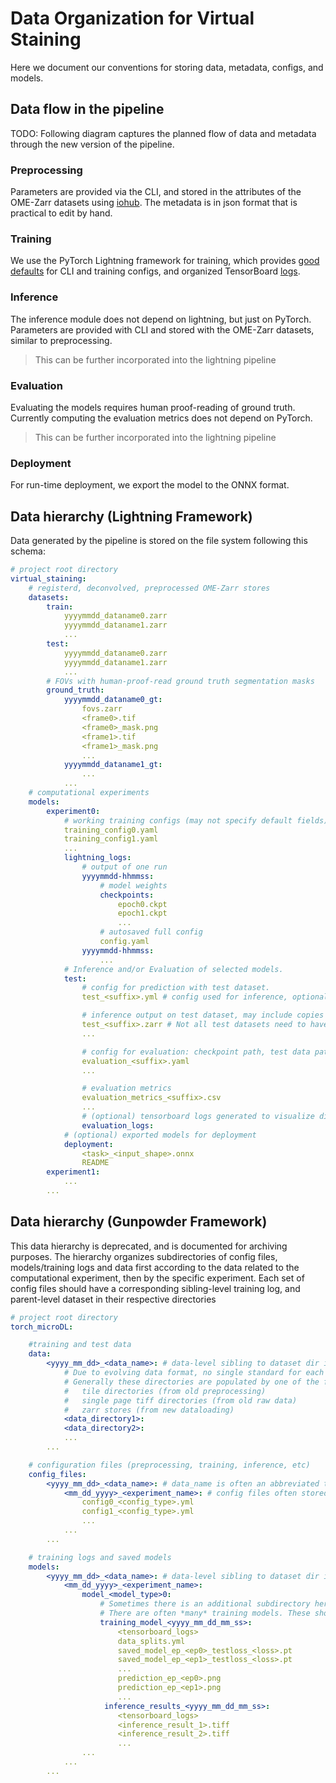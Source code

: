 # Data Organization for Virtual Staining

Here we document our conventions for storing data, metadata, configs, and models.

## Data flow in the pipeline

TODO: Following diagram captures the planned flow of data and metadata through the new version of the pipeline.

### Preprocessing

Parameters are provided via the CLI, and stored in the attributes of
the OME-Zarr datasets using [iohub](https://github.com/czbiohub/iohub).
The metadata is in json format that is practical to edit by hand.

### Training

We use the PyTorch Lightning framework for training,
which provides [good defaults](https://pytorch-lightning.readthedocs.io/en/1.6.5/common/lightning_cli.html)
for CLI and training configs,
and organized TensorBoard [logs](https://lightning.ai/docs/pytorch/stable/extensions/logging.html).

### Inference

The inference module does not depend on lightning, but just on PyTorch.
Parameters are provided with CLI and stored with the OME-Zarr datasets,
similar to preprocessing.

> This can be further incorporated into the lightning pipeline

### Evaluation

Evaluating the models requires human proof-reading of ground truth.
Currently computing the evaluation metrics does not depend on PyTorch.

> This can be further incorporated into the lightning pipeline

### Deployment

For run-time deployment, we export the model to the ONNX format.

## Data hierarchy (Lightning Framework)

Data generated by the pipeline is stored on the file system following this schema:

```yaml
# project root directory
virtual_staining:
    # registerd, deconvolved, preprocessed OME-Zarr stores
    datasets:
        train:
            yyyymmdd_dataname0.zarr
            yyyymmdd_dataname1.zarr
            ...
        test:
            yyyymmdd_dataname0.zarr
            yyyymmdd_dataname1.zarr
            ...
        # FOVs with human-proof-read ground truth segmentation masks
        ground_truth:
            yyyymmdd_dataname0_gt:
                fovs.zarr
                <frame0>.tif
                <frame0>_mask.png
                <frame1>.tif
                <frame1>_mask.png
                ...
            yyyymmdd_dataname1_gt:
                ...
            ...
    # computational experiments
    models:
        experiment0:
            # working training configs (may not specify default fields)
            training_config0.yaml
            training_config1.yaml
            ...
            lightning_logs:
                # output of one run
                yyyymmdd-hhmmss:
                    # model weights
                    checkpoints:
                        epoch0.ckpt
                        epoch1.ckpt
                        ...
                    # autosaved full config
                    config.yaml
                yyyymmdd-hhmmss:
                    ...
            # Inference and/or Evaluation of selected models.
            test:
                # config for prediction with test dataset.
                test_<suffix>.yml # config used for inference, optionally copies ground truth and input for evaluation. This config will follow the lightning CLI/config format.

                # inference output on test dataset, may include copies of input and ground truth to facilitate visualization of model performance.
                test_<suffix>.zarr # Not all test datasets need to have human curated ground truth.
                ...

                # config for evaluation: checkpoint path, test data path that have ground turth included, and choice of metrics.
                evaluation_<suffix>.yaml
                ...

                # evaluation metrics
                evaluation_metrics_<suffix>.csv
                ...
                # (optional) tensorboard logs generated to visualize distribution of metrics or specific samples of input, prediction, ground truth.
                evaluation_logs:
            # (optional) exported models for deployment
            deployment:
                <task>_<input_shape>.onnx
                README
        experiment1:
            ...
        ...
```

## Data hierarchy (Gunpowder Framework)

This data hierarchy is deprecated, and is documented for archiving purposes.
The hierarchy organizes subdirectories of config files, models/training logs and data first according to the data related to the computational experiment, then by the specific experiment. Each set of config files should have a corresponding sibling-level training log, and parent-level dataset in their respective directories

```yaml
# project root directory
torch_microDL:

    #training and test data
    data:
        <yyyy_mm_dd>_<data_name>: # data-level sibling to dataset dir in config files
            # Due to evolving data format, no single standard for each dataset's format
            # Generally these directories are populated by one of the following:
            #   tile directories (from old preprocessing)
            #   single page tiff directories (from old raw data)
            #   zarr stores (from new dataloading)
            <data_directory1>:
            <data_directory2>:
            ...
        ...

    # configuration files (preprocessing, training, inference, etc)
    config_files:
        <yyyy_mm_dd>_<data_name>: # data_name is often an abbreviated tag to the microscopy experiment sourcing this data
            <mm_dd_yyyy>_<experiment_name>: # config files often stored under additional subdirectories. No standard format
                config0_<config_type>.yml
                config1_<config_type>.yml
                ...
            ...
        ...

    # training logs and saved models
    models:
        <yyyy_mm_dd>_<data_name>: # data-level sibling to dataset dir in config files
            <mm_dd_yyyy>_<experiment_name>:
                model_<model_type>0:
                    # Sometimes there is an additional subdirectory here deliniating different runs.
                    # There are often *many* training models. These should be cleaned or sorted by size.
                    training_model_<yyyy_mm_dd_mm_ss>:
                        <tensorboard_logs>
                        data_splits.yml
                        saved_model_ep_<ep0>_testloss_<loss>.pt
                        saved_model_ep_<ep1>_testloss_<loss>.pt
                        ...
                        prediction_ep_<ep0>.png
                        prediction_ep_<ep1>.png
                        ...
                     inference_results_<yyyy_mm_dd_mm_ss>:
                        <tensorboard_logs>
                        <inference_result_1>.tiff
                        <inference_result_2>.tiff
                        ...
                ...
            ...
        ...

```
